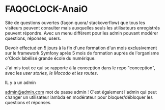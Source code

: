 # FAQOCLOCK-AnaiO

Site de questions ouvertes (façon quora/ stackoverflow) que tous les visiteurs peuvent consulter mais auxquelles seuls les utilisateurs enregistrés peuvent répondre. Avec un menu différent pour les admin pouvant modérer questions, réponses, users.

Devoir effectué en 5 jours à la fin d'une formation d'un mois exclusivement sur le framework Symfony après 5 mois de formation auprès de l'organisme o'Clock labélisé grande école du numérique.

J'ai mis tout ce qui se rapporte à la conception dans le repo "conception", avec les *user stories, le Mocodo et les routes*.

IL y a un admin
 
 admin@admin.com      mot de passe admin ! C'est également l'admin qui peut changer un utilisateur lambda en modérateur pour bloquer/débloquer les questions et réponses.

 


